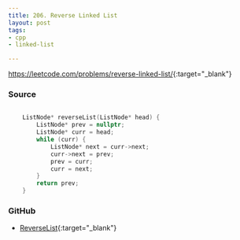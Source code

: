 ```yaml
---
title: 206. Reverse Linked List
layout: post
tags:
- cpp
- linked-list

---
```


<https://leetcode.com/problems/reverse-linked-list/>{:target="_blank"}

### Source

```cpp

    ListNode* reverseList(ListNode* head) {
        ListNode* prev = nullptr;
        ListNode* curr = head;
        while (curr) {
            ListNode* next = curr->next;
            curr->next = prev;
            prev = curr;
            curr = next;
        }
        return prev;
    }

```

### GitHub

- [ReverseList](<https://github.com/coolwindjo/algoguru/tree/master/_posts/Done/ReverseList>){:target="_blank"}
